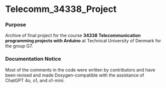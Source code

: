 # Telecomm_34338_Project
### Purpose
Archive of final project for the course **34338 Telecommunication programming projects with Arduino** at Technical University of Denmark for the group G7.

### Documentation Notice
Most of the comments in the code were written by contributors and have been revised and made Doxygen-compatible with the assistance of ChatGPT 4o, o1, and o1-mini.
